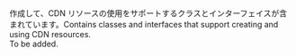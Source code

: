 <Namespace Name="Microsoft.Azure.Management.Cdn.Fluent">
  <Docs>
    <summary><span data-ttu-id="73e1e-101">作成して、CDN リソースの使用をサポートするクラスとインターフェイスが含まれています。</span><span class="sxs-lookup"><span data-stu-id="73e1e-101">Contains classes and interfaces that support creating and using CDN resources.</span></span></summary> 
    <remarks>To be added.</remarks>
  </Docs>
</Namespace>

